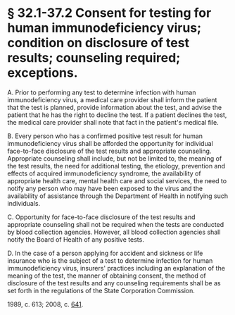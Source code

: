 # § 32.1-37.2 Consent for testing for human immunodeficiency virus; condition on disclosure of test results; counseling required; exceptions.

<p>A. Prior to performing any test to determine infection with human immunodeficiency virus, a medical care provider shall inform the patient that the test is planned, provide information about the test, and advise the patient that he has the right to decline the test. If a patient declines the test, the medical care provider shall note that fact in the patient's medical file.</p><p>B. Every person who has a confirmed positive test result for human immunodeficiency virus shall be afforded the opportunity for individual face-to-face disclosure of the test results and appropriate counseling. Appropriate counseling shall include, but not be limited to, the meaning of the test results, the need for additional testing, the etiology, prevention and effects of acquired immunodeficiency syndrome, the availability of appropriate health care, mental health care and social services, the need to notify any person who may have been exposed to the virus and the availability of assistance through the Department of Health in notifying such individuals.</p><p>C. Opportunity for face-to-face disclosure of the test results and appropriate counseling shall not be required when the tests are conducted by blood collection agencies. However, all blood collection agencies shall notify the Board of Health of any positive tests.</p><p>D. In the case of a person applying for accident and sickness or life insurance who is the subject of a test to determine infection for human immunodeficiency virus, insurers' practices including an explanation of the meaning of the test, the manner of obtaining consent, the method of disclosure of the test results and any counseling requirements shall be as set forth in the regulations of the State Corporation Commission.</p><p>1989, c. 613; 2008, c. <a href='http://lis.virginia.gov/cgi-bin/legp604.exe?081+ful+CHAP0641'>641</a>.</p>